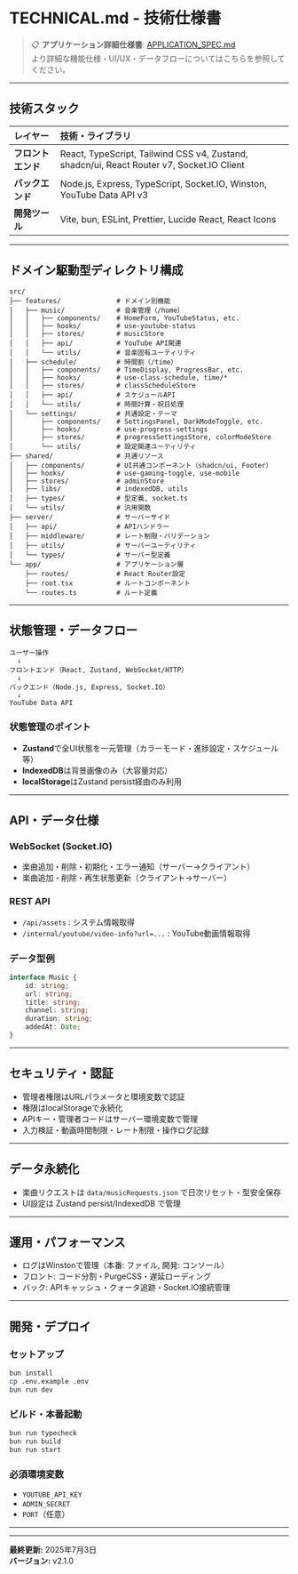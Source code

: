 # TECHNICAL.md - 技術仕様書

> 📋 **アプリケーション詳細仕様書**: [APPLICATION_SPEC.md](./APPLICATION_SPEC.md)\
> より詳細な機能仕様・UI/UX・データフローについてはこちらを参照してください。

---

## 技術スタック

| レイヤー           | 技術・ライブラリ                                                                          |
| :----------------- | :---------------------------------------------------------------------------------------- |
| **フロントエンド** | React, TypeScript, Tailwind CSS v4, Zustand, shadcn/ui, React Router v7, Socket.IO Client |
| **バックエンド**   | Node.js, Express, TypeScript, Socket.IO, Winston, YouTube Data API v3                     |
| **開発ツール**     | Vite, bun, ESLint, Prettier, Lucide React, React Icons                                    |

---

## ドメイン駆動型ディレクトリ構成

```
src/
├── features/              # ドメイン別機能
│   ├── music/             # 音楽管理（/home）
│   │   ├── components/    # HomeForm, YouTubeStatus, etc.
│   │   ├── hooks/         # use-youtube-status
│   │   ├── stores/        # musicStore
│   │   ├── api/           # YouTube API関連
│   │   └── utils/         # 音楽固有ユーティリティ
│   ├── schedule/          # 時間割（/time）
│   │   ├── components/    # TimeDisplay, ProgressBar, etc.
│   │   ├── hooks/         # use-class-schedule, time/*
│   │   ├── stores/        # classScheduleStore
│   │   ├── api/           # スケジュールAPI
│   │   └── utils/         # 時間計算・祝日処理
│   └── settings/          # 共通設定・テーマ
│       ├── components/    # SettingsPanel, DarkModeToggle, etc.
│       ├── hooks/         # use-progress-settings
│       ├── stores/        # progressSettingsStore, colorModeStore
│       └── utils/         # 設定関連ユーティリティ
├── shared/                # 共通リソース
│   ├── components/        # UI共通コンポーネント（shadcn/ui, Footer）
│   ├── hooks/             # use-gaming-toggle, use-mobile
│   ├── stores/            # adminStore
│   ├── libs/              # indexedDB, utils
│   ├── types/             # 型定義, socket.ts
│   └── utils/             # 汎用関数
├── server/                # サーバーサイド
│   ├── api/               # APIハンドラー
│   ├── middleware/        # レート制限・バリデーション
│   ├── utils/             # サーバーユーティリティ
│   └── types/             # サーバー型定義
└── app/                   # アプリケーション層
    ├── routes/            # React Router設定
    ├── root.tsx           # ルートコンポーネント
    └── routes.ts          # ルート定義
```

---

## 状態管理・データフロー

```
ユーザー操作
  ↓
フロントエンド（React, Zustand, WebSocket/HTTP）
  ↓
バックエンド（Node.js, Express, Socket.IO）
  ↓
YouTube Data API
```

### 状態管理のポイント

- **Zustand**で全UI状態を一元管理（カラーモード・進捗設定・スケジュール等）
- **IndexedDB**は背景画像のみ（大容量対応）
- **localStorage**はZustand persist経由のみ利用

---

## API・データ仕様

### WebSocket (Socket.IO)

- 楽曲追加・削除・初期化・エラー通知（サーバー→クライアント）
- 楽曲追加・削除・再生状態更新（クライアント→サーバー）

### REST API

- `/api/assets` : システム情報取得
- `/internal/youtube/video-info?url=...` : YouTube動画情報取得

### データ型例

```typescript
interface Music {
    id: string;
    url: string;
    title: string;
    channel: string;
    duration: string;
    addedAt: Date;
}
```

---

## セキュリティ・認証

- 管理者権限はURLパラメータと環境変数で認証
- 権限はlocalStorageで永続化
- APIキー・管理者コードはサーバー環境変数で管理
- 入力検証・動画時間制限・レート制限・操作ログ記録

---

## データ永続化

- 楽曲リクエストは `data/musicRequests.json` で日次リセット・型安全保存
- UI設定は Zustand persist/IndexedDB で管理

---

## 運用・パフォーマンス

- ログはWinstonで管理（本番: ファイル, 開発: コンソール）
- フロント: コード分割・PurgeCSS・遅延ローディング
- バック: APIキャッシュ・クォータ追跡・Socket.IO接続管理

---

## 開発・デプロイ

### セットアップ

```bash
bun install
cp .env.example .env
bun run dev
```

### ビルド・本番起動

```bash
bun run typecheck
bun run build
bun run start
```

### 必須環境変数

- `YOUTUBE_API_KEY`
- `ADMIN_SECRET`
- `PORT`（任意）

---

---

**最終更新:** 2025年7月3日\
**バージョン:** v2.1.0
